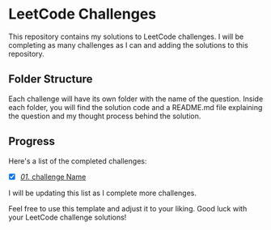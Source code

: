 # LeetCode Challenges

This repository contains my solutions to LeetCode challenges. I will be completing as many challenges as I can and adding the solutions to this repository.


## Folder Structure

Each challenge will have its own folder with the name of the question. Inside each folder, you will find the solution code and a README.md file explaining the question and my thought process behind the solution.

## Progress

Here's a list of the completed challenges:

- [x] [*01.* challenge Name ](https://github.com/chethanakh/leetCodeSolution/blob/main/)


I will be updating this list as I complete more challenges.

Feel free to use this template and adjust it to your liking. Good luck with your LeetCode challenge solutions!
